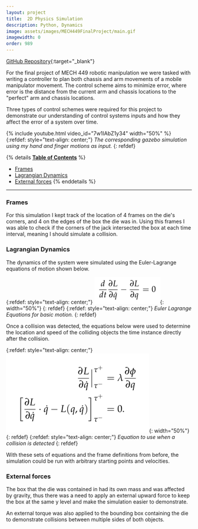 ```yaml
---
layout: project
title:  2D Physics Simulation
description: Python, Dynamics 
image: assets/images/MECH449FinalProject/main.gif
imagewidth: 0
order: 989
---
```


[GitHub Repository](https://github.com/Alves-Zach/NU-MECH449-Final){:target="_blank"}

For the final project of MECH 449 robotic manipulation we were tasked with writing a controller to plan both chassis and arm movements of a mobile manipulator movement. The control scheme aims to minimize error, where error is the distance from the current arm and chassis locations to the "perfect" arm and chassis locations.

Three types of control schemes were required for this project to demonstrate our understanding of control systems inputs and how they affect the error of a system over time.

{% include youtube.html video_id="7w1IAbZ1y34" width="50%" %}
{:refdef: style="text-align: center;"}
_The corresponding gazebo simulation using my hand and finger motions as input._
{: refdef}

{% details **<u>Table of Contents</u>** %}
- [Frames](#Frames)
- [Lagrangian Dynamics](#Lagrangian-Dynamics)
- [External forces](#External-forces)
{% enddetails %}

****

### Frames
For this simulation I kept track of the location of 4 frames on the die's corners, and 4 on the edges of the box the die was in. Using this frames I was able to check if the corners of the jack intersected the box at each time interval, meaning I should simulate a collision.

### Lagrangian Dynamics
The dynamics of the system were simulated using the Euler-Lagrange equations of motion shown below.

{:refdef: style="text-align: center;"}
![Euler Lagrange Equations for basic motion.](/assets/images/MECH314FinalProject/EulerLagrangeEquation.png){: width="50%"}
{: refdef}
{:refdef: style="text-align: center;"}
_Euler Lagrange Equations for basic motion._
{: refdef}

Once a collision was detected, the equations below were used to determine the location and speed of the colliding objects the time instance directly after the collision. 

{:refdef: style="text-align: center;"}
![Collision update equations.](/assets/images/MECH314FinalProject/CollisionEquations.png){: width="50%"}
{: refdef}
{:refdef: style="text-align: center;"}
_Equation to use when a collision is detected_
{: refdef}

With these sets of equations and the frame definitions from before, the simulation could be run with arbitrary starting points and velocities.

### External forces
The box that the die was contained in had its own mass and was affected by gravity, thus there was a need to apply an external upward force to keep the box at the same y level and make the simulation easier to demonstrate. 

An external torque was also applied to the bounding box containing the die to demonstrate collisions between multiple sides of both objects.